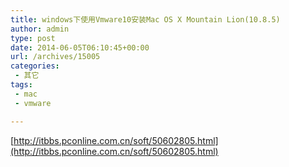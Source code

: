 ```yaml
---
title: windows下使用Vmware10安装Mac OS X Mountain Lion(10.8.5)
author: admin
type: post
date: 2014-06-05T06:10:45+00:00
url: /archives/15005
categories:
 - 其它
tags:
 - mac
 - vmware

---
```

[http://itbbs.pconline.com.cn/soft/50602805.html](http://itbbs.pconline.com.cn/soft/50602805.html)